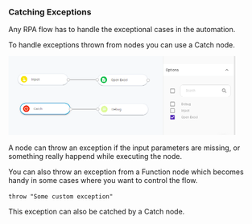 ### Catching Exceptions

Any RPA flow has to handle the exceptional cases in the automation.

To handle exceptions thrown from nodes you can use a Catch node.

![Catch](https://raw.githubusercontent.com/robomotionio/robomotion-tutorials/master/images/catch-example.png)

A node can throw an exception if the input parameters are missing, or something really happend while executing the node.

You can also throw an exception from a Function node which becomes handy in some cases where you want to control the flow.

`throw "Some custom exception"`

This exception can also be catched by a Catch node.
